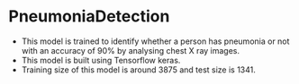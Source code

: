 # PneumoniaDetection
- This model is trained to identify whether a person has pneumonia or not with an accuracy of 90% by analysing chest X ray images.
- This model is built using Tensorflow keras.
- Training size of this model is around 3875 and test size is 1341.
